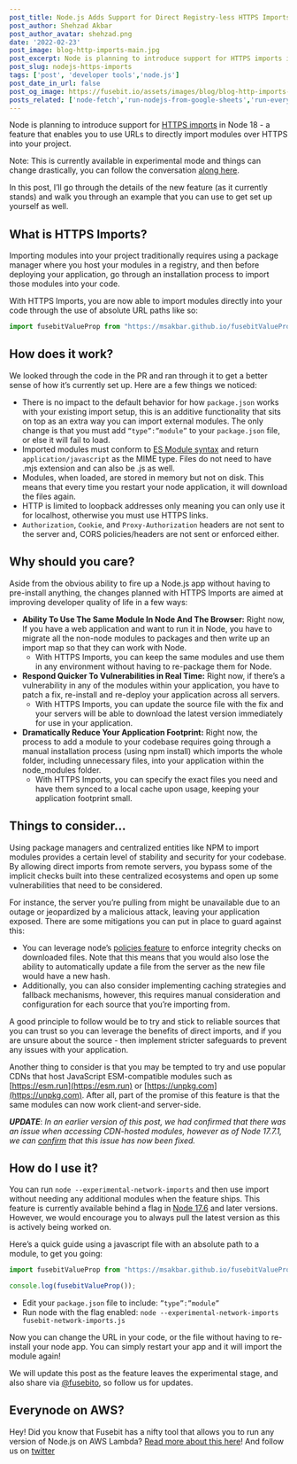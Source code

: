 ```yaml
---
post_title: Node.js Adds Support for Direct Registry-less HTTPS Imports
post_author: Shehzad Akbar
post_author_avatar: shehzad.png
date: '2022-02-23'
post_image: blog-http-imports-main.jpg
post_excerpt: Node is planning to introduce support for HTTPS imports in Node 18 - a feature that enables you to use urls to directly import modules over HTTPS into your project.
post_slug: nodejs-https-imports
tags: ['post', 'developer tools','node.js']
post_date_in_url: false
post_og_image: https://fusebit.io/assets/images/blog/blog-http-imports-main.jpg
posts_related: ['node-fetch','run-nodejs-from-google-sheets','run-every-nodejs-version-in-lambda']
---
```


Node is planning to introduce support for [HTTPS imports](https://github.com/nodejs/node/pull/36328) in Node 18 - a feature that enables you to use URLs to directly import modules over HTTPS into your project.

Note: This is currently available in experimental mode and things can change drastically, you can follow the conversation [along here](https://github.com/nodejs/node/discussions/36430).

In this post, I’ll go through the details of the new feature (as it currently stands) and walk you through an example that you can use to get set up yourself as well.

## What is HTTPS Imports?

Importing modules into your project traditionally requires using a package manager where you host your modules in a registry, and then before deploying your application, go through an installation process to import those modules into your code. 

With HTTPS Imports, you are now able to import modules directly into your code through the use of absolute URL paths like so:

```javascript
import fusebitValueProp from "https://msakbar.github.io/fusebitValueProp.js"
```


## How does it work? 

We looked through the code in the PR and ran through it to get a better sense of how it’s currently set up. Here are a few things we noticed:


* There is no impact to the default behavior for how `package.json` works with your existing import setup, this is an additive functionality that sits on top as an extra way you can import external modules. The only change is that you must add `“type”:”module”` to your `package.json` file, or else it will fail to load.
* Imported modules must conform to [ES Module syntax](https://nodejs.org/api/esm.html) and return `application/javascript` as the MIME type. Files do not need to have .mjs extension and can also be .js as well.
* Modules, when loaded, are stored in memory but not on disk. This means that every time you restart your node application, it will download the files again. 
* HTTP is limited to loopback addresses only meaning you can only use it for localhost, otherwise you must use HTTPS links.
* `Authorization`, `Cookie`, and `Proxy-Authorization` headers are not sent to the server and, CORS policies/headers are not sent or enforced either. 


## Why should you care?

Aside from the obvious ability to fire up a Node.js app without having to pre-install anything, the changes planned with HTTPS Imports are aimed at improving developer quality of life in a few ways:

* **Ability To Use The Same Module In Node And The Browser:** Right now, If you have a web application and want to run it in Node, you have to migrate all the non-node modules to packages and then write up an import map so that they can work with Node.
  * With HTTPS Imports, you can keep the same modules and use them in any environment without having to re-package them for Node.
* **Respond Quicker To Vulnerabilities in Real Time:** Right now, if there’s a vulnerability in any of the modules within your application, you have to patch a fix, re-install and re-deploy your application across all servers.
  * With HTTPS Imports, you can update the source file with the fix and your servers will be able to download the latest version immediately for use in your application.
* **Dramatically Reduce Your Application Footprint:** Right now, the process to add a module to your codebase requires going through a manual installation process (using npm install) which imports the whole folder, including unnecessary files, into your application within the node_modules folder.
  * With HTTPS Imports, you can specify the exact files you need and have them synced to a local cache upon usage, keeping your application footprint small.


## Things to consider…

Using package managers and centralized entities like NPM to import modules provides a certain level of stability and security for your codebase. By allowing direct imports from remote servers, you bypass some of the implicit checks built into these centralized ecosystems and open up some vulnerabilities that need to be considered. 

For instance, the server you’re pulling from might be unavailable due to an outage or jeopardized by a malicious attack, leaving your application exposed. There are some mitigations you can put in place to guard against this:
- You can leverage node’s [policies feature](https://nodejs.org/dist/latest/docs/api/policy.html#policies) to enforce  integrity checks on downloaded files. Note that this means that you would also lose the ability to automatically update a file from the server as the new file would have a new hash.
- Additionally, you can also consider implementing caching strategies and fallback mechanisms, however, this requires manual consideration and configuration for each source that you’re importing from. 

A good principle to follow would be to try and stick to reliable sources that you can trust so you can leverage the benefits of direct imports, and if you are unsure about the source - then implement stricter safeguards to prevent any issues with your application.

Another thing to consider is that you may be tempted to try and use popular CDNs that host JavaScript ESM-compatible modules such as [https://esm.run](https://esm.run) or [https://unpkg.com](https://unpkg.com). After all, part of the promise of this feature is that the same modules can now work client-and server-side. 	

***UPDATE***: *In an earlier version of this post, we had confirmed that there was an issue when accessing CDN-hosted modules, however as of Node 17.7.1, we can [confirm](https://github.com/nodejs/node/issues/42098#issuecomment-1064654699) that this issue has now been fixed.*

## How do I use it?

You can run `node --experimental-network-imports` and then use import without needing any additional modules when the feature ships. This feature is currently available behind a flag in [Node 17.6](https://nodejs.org/dist/v17.6.0) and later versions. However, we would encourage you to always pull the latest version as this is actively being worked on.

Here’s a quick guide using a javascript file with an absolute path to a module, to get you going:

```javascript
import fusebitValueProp from "https://msakbar.github.io/fusebitValueProp.js" ;

console.log(fusebitValueProp());  
```

* Edit your `package.json` file to include: `”type”:”module”`
* Run node with the flag enabled: `node --experimental-network-imports fusebit-network-imports.js` 

Now you can change the URL in your code, or the file without having to re-install your node app. You can simply restart your app and it will import the module again! 

We will update this post as the feature leaves the experimental stage, and also share via [@fusebito](https://twitter.com/fusebitio), so follow us for updates.


## Everynode on AWS? 

Hey! Did you know that Fusebit has a nifty tool that allows you to run any version of Node.js on AWS Lambda? [Read more about this here](https://fusebit.io/blog/run-every-nodejs-version-in-lambda/)! And follow us on [twitter](https://twitter.com/fusebitio)

